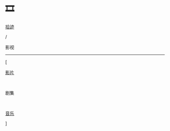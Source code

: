 # 🎞️


<div class="nav-tab">
  <a href="../../cages"><p class="not">拾迹</p></a>
  <p class="now">/</p><p class="now">影视</p>
</div>

---

<div class="nav-tab">
  <p class="bord">[</p>
  <a href="../movies"><p class="not">影片</p></a>&nbsp;
  <p class="now">剧集</p>&nbsp;
  <a href="../music"><p class="not">音乐</p></a>
  <p class="bord">]</p>
</div>

<!-- 
<div class="culture-list" cover-src="" json-src="books.json">
  <div class="media">
    <div class="media-cover" style="background-image:url(https://z1.ax1x.com/2023/10/31/pinltqU.jpg)"></div>
    <div class="media-meta">
      <div class="media-meta-item title">潜伏<span style="float:right;font-weight:400">历史/谍战</span></div>
      <div class="media-meta-item">
        <span class="author">07-22 精讲</span>
        <span class="star-score">★★★★★</span>
      </div>
      <div class="media-meta-item intro"></div>
    </div>
  </div>
  <div class="media">
    <div class="media-cover" style="background-image:url(https://z1.ax1x.com/2023/10/30/pimbYF0.jpg)"></div>
    <div class="media-meta">
      <div class="media-meta-item title">漫长的季节<span style="float:right;font-weight:400">犯罪/家庭</span></div>
      <div class="media-meta-item">
        <span class="author">08-19 精讲</span>
        <span class="star-score">★★★★★</span>
      </div>
      <div class="media-meta-item intro"></div>
    </div>
  </div>
</div>

- 东周列国·春秋篇，2023-01
- 狂飙，2023-01
- 三体，2023-01
- 令人心动的 Offer 系列，2023-02
- 极限挑战系列，2022-01
- 守护解放西系列，2022-02,03
- 巡回检察组
- 扫黑风暴
- 美国工厂 -->

<!-- 
- 苏东坡
- 先生
- 隐秘的角落
- 人民的名义
- 终结者外传 系列
- 千谎百计 系列
- 说的就是你 系列
- 非正式会谈 系列
- 流言终结者 系列
- 大国工程
- 鸟瞰中国
- 大同：中国市长
- 即将到来的对华战争
- 将改革进行到底
- 永远在路上
- 正风反腐就在身边
- 航拍中国 系列 -->

<!-- - 开端，2022-01

- 成龙历险记
- 星游记
- 何以笙箫默
- 密电风云
- 中国新年：全球最大庆典
- 国家监察
- 中国老师，来了
- 超级中国
- 探秘下议院
 -->

<!--  {{< admonition question "时政" true false >}}
🎞️ 罕见的习近平 - [1](https://www.youtube.com/watch?v=MdD8YAGf_aY) 2 3
{{< /admonition >}} -->

<!--

【电视剧】
【纪录片】
【节目】
【频道】

历史

中越战争 - 欣哥的超级补习班 - 1 2 3 4 5 6 7 8 9 10
朝鲜战争解密档案 - 欣哥的超级补习班 - 1 2 3 4 5 6 7 8 9 10
华莱士访谈

 -->
